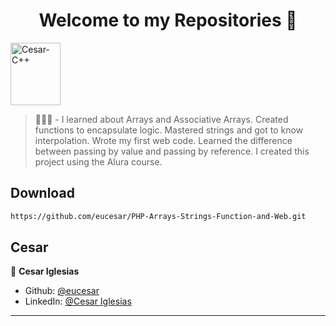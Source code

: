 <h1 align="center">Welcome to my Repositories 🤝</h1>
<p>
   <img align="center" alt="Cesar-C++" height="100" width="80" src="https://cdn.jsdelivr.net/gh/devicons/devicon/icons/php/php-original.svg">
</p>

> 🌱👨‍💻 - I learned about Arrays and Associative Arrays. Created functions to encapsulate logic. Mastered strings and got to know interpolation. Wrote my first web code. Learned the difference between passing by value and passing by reference. I created this project using the Alura course.


## Download

```sh
https://github.com/eucesar/PHP-Arrays-Strings-Function-and-Web.git
```

## Cesar

👤 **Cesar Iglesias**

* Github: [@eucesar](https://github.com/eucesar)
* LinkedIn: [@Cesar Iglesias](https://www.linkedin.com/in/cesar-iglesias-tecnologia/)

***
